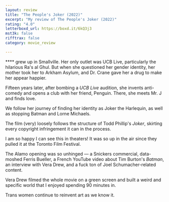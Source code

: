 ```yaml
---
layout: review
title: "The People's Joker (2022)"
excerpt: "My review of The People's Joker (2022)"
rating: "4.0"
letterboxd_url: https://boxd.it/6kQ3j3
mst3k: false
rifftrax: false
category: movie_review

---
```


**** grew up in Smallville. Her only outlet was UCB Live, particularly the hilarious Ra's al Ghul. But when she questioned her gender identity, her mother took her to Arkham Asylum, and Dr. Crane gave her a drug to make her appear happier.

Fifteen years later, after bombing a <i>UCB Live</i> audition, she invents anti-comedy and opens a club with her friend, Penguin. There, she meets Mr. J and finds love.

We follow her journey of finding her identity as Joker the Harlequin, as well as stopping Batman and Lorne Michaels.

The film (very) loosely follows the structure of Todd Phillip's <i>Joker</i>, skirting every copyright infringement it can in the process.

I am so happy I can see this in theaters! It was so up in the air since they pulled it at the Toronto Film Festival.

The Alamo opening was so unhinged — a Snickers commercial, data-moshed Ferris Bueller, a French YouTube video about Tim Burton's <i>Batman</i>, an interview with Vera Drew, and a fuck ton of Joel Schumacher-related content.

Vera Drew filmed the whole movie on a green screen and built a weird and specific world that I enjoyed spending 90 minutes in.

Trans women continue to reinvent art as we know it.